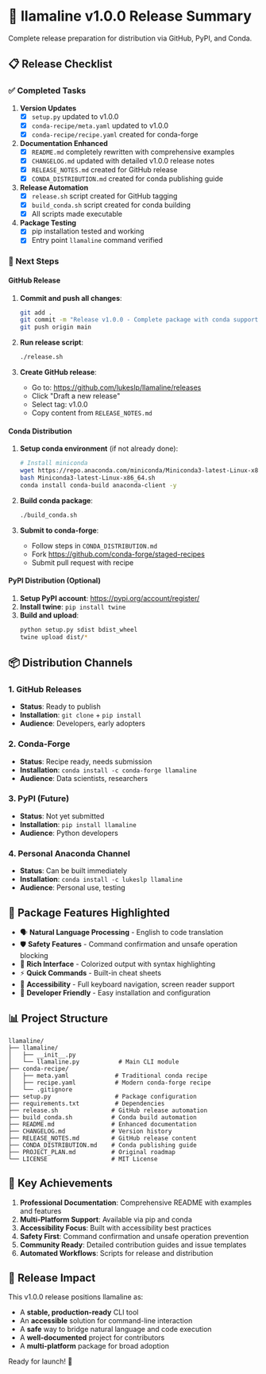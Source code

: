 # 🦙 llamaline v1.0.0 Release Summary

Complete release preparation for distribution via GitHub, PyPI, and Conda.

## 📋 Release Checklist

### ✅ Completed Tasks

1. **Version Updates**
   - [x] `setup.py` updated to v1.0.0
   - [x] `conda-recipe/meta.yaml` updated to v1.0.0
   - [x] `conda-recipe/recipe.yaml` created for conda-forge

2. **Documentation Enhanced**
   - [x] `README.md` completely rewritten with comprehensive examples
   - [x] `CHANGELOG.md` updated with detailed v1.0.0 release notes
   - [x] `RELEASE_NOTES.md` created for GitHub release
   - [x] `CONDA_DISTRIBUTION.md` created for conda publishing guide

3. **Release Automation**
   - [x] `release.sh` script created for GitHub tagging
   - [x] `build_conda.sh` script created for conda building
   - [x] All scripts made executable

4. **Package Testing**
   - [x] pip installation tested and working
   - [x] Entry point `llamaline` command verified

### 🎯 Next Steps

#### GitHub Release
1. **Commit and push all changes**:
   ```bash
   git add .
   git commit -m "Release v1.0.0 - Complete package with conda support"
   git push origin main
   ```

2. **Run release script**:
   ```bash
   ./release.sh
   ```

3. **Create GitHub release**:
   - Go to: https://github.com/lukeslp/llamaline/releases
   - Click "Draft a new release"
   - Select tag: v1.0.0
   - Copy content from `RELEASE_NOTES.md`

#### Conda Distribution
1. **Setup conda environment** (if not already done):
   ```bash
   # Install miniconda
   wget https://repo.anaconda.com/miniconda/Miniconda3-latest-Linux-x86_64.sh
   bash Miniconda3-latest-Linux-x86_64.sh
   conda install conda-build anaconda-client -y
   ```

2. **Build conda package**:
   ```bash
   ./build_conda.sh
   ```

3. **Submit to conda-forge**:
   - Follow steps in `CONDA_DISTRIBUTION.md`
   - Fork https://github.com/conda-forge/staged-recipes
   - Submit pull request with recipe

#### PyPI Distribution (Optional)
1. **Setup PyPI account**: https://pypi.org/account/register/
2. **Install twine**: `pip install twine`
3. **Build and upload**:
   ```bash
   python setup.py sdist bdist_wheel
   twine upload dist/*
   ```

## 📦 Distribution Channels

### 1. GitHub Releases
- **Status**: Ready to publish
- **Installation**: `git clone` + `pip install`
- **Audience**: Developers, early adopters

### 2. Conda-Forge
- **Status**: Recipe ready, needs submission
- **Installation**: `conda install -c conda-forge llamaline`
- **Audience**: Data scientists, researchers

### 3. PyPI (Future)
- **Status**: Not yet submitted
- **Installation**: `pip install llamaline`
- **Audience**: Python developers

### 4. Personal Anaconda Channel
- **Status**: Can be built immediately
- **Installation**: `conda install -c lukeslp llamaline`
- **Audience**: Personal use, testing

## 🎨 Package Features Highlighted

- 🗣️ **Natural Language Processing** - English to code translation
- 🛡️ **Safety Features** - Command confirmation and unsafe operation blocking
- 🎨 **Rich Interface** - Colorized output with syntax highlighting
- ⚡ **Quick Commands** - Built-in cheat sheets
- 🎯 **Accessibility** - Full keyboard navigation, screen reader support
- 🔧 **Developer Friendly** - Easy installation and configuration

## 📊 Project Structure

```
llamaline/
├── llamaline/
│   ├── __init__.py
│   └── llamaline.py           # Main CLI module
├── conda-recipe/
│   ├── meta.yaml             # Traditional conda recipe
│   ├── recipe.yaml           # Modern conda-forge recipe
│   └── .gitignore
├── setup.py                  # Package configuration
├── requirements.txt          # Dependencies
├── release.sh               # GitHub release automation
├── build_conda.sh           # Conda build automation
├── README.md                # Enhanced documentation
├── CHANGELOG.md             # Version history
├── RELEASE_NOTES.md         # GitHub release content
├── CONDA_DISTRIBUTION.md    # Conda publishing guide
├── PROJECT_PLAN.md          # Original roadmap
└── LICENSE                  # MIT License
```

## 🌟 Key Achievements

1. **Professional Documentation**: Comprehensive README with examples and features
2. **Multi-Platform Support**: Available via pip and conda
3. **Accessibility Focus**: Built with accessibility best practices
4. **Safety First**: Command confirmation and unsafe operation prevention
5. **Community Ready**: Detailed contribution guides and issue templates
6. **Automated Workflows**: Scripts for release and distribution

## 🎉 Release Impact

This v1.0.0 release positions llamaline as:
- A **stable, production-ready** CLI tool
- An **accessible** solution for command-line interaction
- A **safe** way to bridge natural language and code execution
- A **well-documented** project for contributors
- A **multi-platform** package for broad adoption

Ready for launch! 🚀 